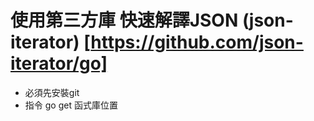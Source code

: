 # 使用第三方庫 快速解譯JSON (json-iterator) [https://github.com/json-iterator/go]
* 必須先安裝git
* 指令 go get 函式庫位置







